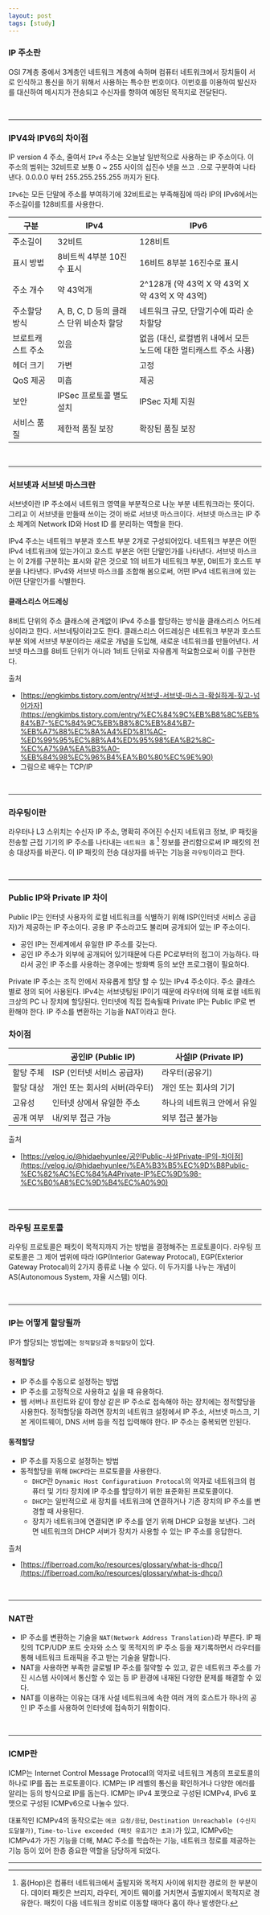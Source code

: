 ```yaml
---
layout: post
tags: [study]
---
```


### IP 주소란

OSI 7계층 중에서 3계층인 네트워크 계층에 속하며 컴퓨터 네트워크에서 장치들이 서로 인식하고 통신을 하기 위해서 사용하는 특수한 번호이다. 이번호를 이용하여 발신자를 대신하여 메시지가 전송되고 수신자를 향하여 예정된 목적지로 전달된다.

<br>
<hr>

### IPV4와 IPV6의 차이점

IP version 4 주소, 줄여서 `IPv4` 주소는 오늘날 일반적으로 사용하는 IP 주소이다. 이 주소의 범위는 32비트로 보통 0 ~ 255 사이의 십진수 넷을 쓰고 `.`으로 구분하여 나타낸다. 0.0.0.0 부터 255.255.255.255 까지가 된다.

`IPv6`는 모든 단말에 주소를 부여하기에 32비트로는 부족해짐에 따라 IP의 IPv6에서는 주소길이를 128비트를 사용한다.

| 구분              | IPv4                                    | IPv6                                                               |
| ----------------- | --------------------------------------- | ------------------------------------------------------------------ |
| 주소길이          | 32비트                                  | 128비트                                                            |
| 표시 방법         | 8비트씩 4부분 10진수 표시               | 16비트 8부분 16진수로 표시                                         |
| 주소 개수         | 약 43억개                               | 2^128개 (약 43억 X 약 43억 X 약 43억 X 약 43억)                    |
| 주소할당 방식     | A, B, C, D 등의 클래스 단위 비순차 할당 | 네트워크 규모, 단말기수에 따라 순차할당                            |
| 브로트캐스트 주소 | 있음                                    | 없음 (대신, 로컬범위 내에서 모든 노드에 대한 멀티캐스트 주소 사용) |
| 헤더 크기         | 가변                                    | 고정                                                               |
| QoS 제공          | 미흡                                    | 제공                                                               |
| 보안              | IPSec 프로토콜 별도 설치                | IPSec 자체 지원                                                    |
| 서비스 품질       | 제한적 품질 보장                        | 확장된 품질 보장                                                   |

<br>
<hr>

### 서브넷과 서브넷 마스크란

서브넷이란 IP 주소에서 네트워크 영역을 부분적으로 나눈 부분 네트워크라는 뜻이다. 그리고 이 서브넷을 만들때 쓰이는 것이 바로 서브넷 마스크이다. 서브넷 마스크는 IP 주소 체계의 Network ID와 Host ID 를 분리하는 역할을 한다.

IPv4 주소는 네트워크 부분과 호스트 부분 2개로 구성되어있다. 네트워크 부분은 어떤 IPv4 네트워크에 있는가이고 호스트 부분은 어떤 단말인가를 나타낸다. 서브넷 마스크는 이 2개를 구분하는 표시와 같은 것으로 1의 비트가 네트워크 부분, 0비트가 호스트 부분을 나타낸다. IPv4와 서브넷 마스크를 조합해 봄으로써, 어떤 IPv4 네트워크에 있는 어떤 단말인가를 식별한다.

#### 클래스리스 어드레싱

8비트 단위의 주소 클래스에 관계없이 IPv4 주소를 할당하는 방식을 클래스리스 어드레싱이라고 한다. 서브네팅이라고도 한다. 클래스리스 어드레싱은 네트워크 부분과 호스트 부분 외에 서브넷 부분이라는 새로운 개념을 도입해, 새로운 네트워크를 만들어낸다. 서브넷 마스크를 8비트 단위가 아니라 1비트 단위로 자유롭게 적요함으로써 이를 구현한다.

출처

- [https://engkimbs.tistory.com/entry/서브넷-서브넷-마스크-확실하게-짚고-넘어가자](https://engkimbs.tistory.com/entry/%EC%84%9C%EB%B8%8C%EB%84%B7-%EC%84%9C%EB%B8%8C%EB%84%B7-%EB%A7%88%EC%8A%A4%ED%81%AC-%ED%99%95%EC%8B%A4%ED%95%98%EA%B2%8C-%EC%A7%9A%EA%B3%A0-%EB%84%98%EC%96%B4%EA%B0%80%EC%9E%90)
- 그림으로 배우는 TCP/IP

<br>
<hr>

### 라우팅이란

라우터나 L3 스위치는 수신자 IP 주소, 명확히 주어진 수신지 네트워크 정보, IP 패킷을 전송할 근접 기기의 IP 주소를 나타내는 `네트워크 홉` [^1] 정보를 관리함으로써 IP 패킷의 전송 대상자를 바꾼다. 이 IP 패킷의 전송 대상자를 바꾸는 기능을 `라우팅`이라고 한다.

<br>
<hr>

### Public IP와 Private IP 차이

Public IP는 인터넷 사용자의 로컬 네트워크를 식별하기 위해 ISP(인터넷 서비스 공급자)가 제공하는 IP 주소이다. 공용 IP 주소라고도 불리며 공개되어 있는 IP 주소이다.

- 공인 IP는 전세계에서 유일한 IP 주소를 갖는다.
- 공인 IP 주소가 외부에 공개되어 있기때문에 다른 PC로부터의 접그이 가능하다. 따라서 공인 IP 주소를 사용하는 경우에는 방화벽 등의 보안 프로그램이 필요하다.

Private IP 주소는 조직 안에서 자유롭게 할당 할 수 있는 IPv4 주소이다. 주소 클래스별로 정의 되어 사용된다. IPv4는 서브넷팅된 IP이기 때문에 라우터에 의해 로컬 네트워크상의 PC 나 장치에 할당된다. 인터넷에 직접 접속될때 Private IP는 Public IP로 변환해야 한다. IP 주소를 변환하는 기능을 NAT이라고 한다.

### 차이점

|           | 공인IP (Public IP)            | 사설IP (Private IP)         |
| --------- | ----------------------------- | --------------------------- |
| 할당 주체 | ISP (인터넷 서비스 공급자)    | 라우터(공유기)              |
| 할당 대상 | 개인 또는 회사의 서버(라우터) | 개인 또는 회사의 기기       |
| 고유성    | 인터넷 상에서 유일한 주소     | 하나의 네트워크 안에서 유일 |
| 공개 여부 | 내/외부 접근 가능             | 외부 접근 불가능            |

출처

- [https://velog.io/@hidaehyunlee/공인Public-사설Private-IP의-차이점](https://velog.io/@hidaehyunlee/%EA%B3%B5%EC%9D%B8Public-%EC%82%AC%EC%84%A4Private-IP%EC%9D%98-%EC%B0%A8%EC%9D%B4%EC%A0%90)

<br>
<hr>

### 라우팅 프로토콜

라우팅 프로토콜은 패킷이 목적지까지 가는 방법을 결정해주는 프로토콜이다. 라우팅 프로토콜은 그 제어 범위에 따라 IGP(Interior Gateway Protocal), EGP(Exterior Gateway Protocal)의 2가지 종류로 나눌 수 있다. 이 두가지를 나누는 개념이 AS(Autonomous System, 자율 시스템) 이다.

<br>
<hr>

### IP는 어떻게 할당될까

IP가 할당되는 방법에는 `정적할당`과 `동적할당`이 있다.

#### 정적할당

- IP 주소를 수동으로 설정하는 방법
- IP 주소를 고정적으로 사용하고 싶을 때 유용하다.
- 웹 서버나 프린트와 같이 항상 같은 IP 주소로 접속해야 하는 장치에는 정적할당을 사용한다. 정적할당을 하려면 장치의 네트워크 설정에서 IP 주소, 서브넷 마스크, 기본 게이트웨이, DNS 서버 등을 직접 입력해야 한다. IP 주소는 중복되면 안된다.

#### 동적할당

- IP 주소를 자동으로 설정하는 방법
- 동적할당을 위해 `DHCP`라는 프로토콜을 사용한다.
  - `DHCP`란 `Dynamic Host Configuratiuon Protocal`의 약자로 네트워크의 컴퓨터 및 기타 장치에 IP 주소를 할당하기 위한 표준화된 프로토콜이다.
  - `DHCP`는 일반적으로 새 장치를 네트워크에 연결하거나 기존 장치의 IP 주소를 변경할 때 사용된다.
  - 장치가 네트워크에 연결되면 IP 주소를 얻기 위해 DHCP 요청을 보낸다. 그러면 네트워크의 DHCP 서버가 장치가 사용할 수 있는 IP 주소를 응답한다.

츨처

- [https://fiberroad.com/ko/resources/glossary/what-is-dhcp/](https://fiberroad.com/ko/resources/glossary/what-is-dhcp/)

<br>
<hr>

### NAT란

- IP 주소를 변환하는 기술을 `NAT(Network Address Translation)`라 부른다. IP 패킷의 TCP/UDP 포트 숫자와 소스 및 목적지의 IP 주소 등을 재기록하면서 라우터를 통해 네트워크 트래픽을 주고 받는 기술을 말합니다.
- NAT을 사용하면 부족한 글로벌 IP 주소를 절약할 수 있고, 같은 네트워크 주소를 가진 시스템 사이에서 통신할 수 있는 등 IP 환경에 내재된 다양한 문제를 해결할 수 있다.
- NAT를 이용하는 이유는 대개 사설 네트워크에 속한 여러 개의 호스트가 하나의 공인 IP 주소를 사용하여 인터넷에 접속하기 위함이다.

<br>
<hr>

### ICMP란

ICMP는 Internet Control Message Protocal의 약자로 네트워크 계층의 프로토콜의 하나로 IP를 돕는 프로토콜이다. ICMP는 IP 레벨의 통신을 확인하거나 다양한 에러를 알리는 등의 방식으로 IP를 돕는다. ICMP는 IPv4 포맷으로 구성된 ICMPv4, IPv6 포맷으로 구성된 ICMPv6으로 나눌수 있다.

대표적인 ICMPv4의 동작으로는 `에코 요청/응답`, `Destination Unreachable (수신지 도달불가)`, `Time-to-live exceeded (패킷 유효기간 초과)`가 있고, ICMPv6는 ICMPv4가 가진 기능을 더해, MAC 주소를 학습하는 기능, 네트워크 정로를 제공하는 기능 등이 있어 한층 중요한 역할을 담당하게 되었다.

---

[^1]: 홉(Hop)은 컴퓨터 네트워크에서 출발지와 목적지 사이에 위치한 경로의 한 부분이다. 데이터 패킷은 브리지, 라우터, 게이트 웨이를 거치면서 출발지에서 목적지로 경유한다. 패킷이 다음 네트워크 장비로 이동할 때마다 홉이 하나 발생한다.
